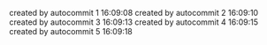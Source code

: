 created by autocommit 1
16:09:08
created by autocommit 2
16:09:10
created by autocommit 3
16:09:13
created by autocommit 4
16:09:15
created by autocommit 5
16:09:18
